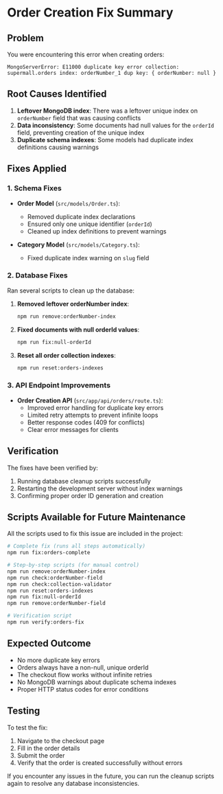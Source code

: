 # Order Creation Fix Summary

## Problem
You were encountering this error when creating orders:
```
MongoServerError: E11000 duplicate key error collection: supermall.orders index: orderNumber_1 dup key: { orderNumber: null }
```

## Root Causes Identified
1. **Leftover MongoDB index**: There was a leftover unique index on `orderNumber` field that was causing conflicts
2. **Data inconsistency**: Some documents had null values for the `orderId` field, preventing creation of the unique index
3. **Duplicate schema indexes**: Some models had duplicate index definitions causing warnings

## Fixes Applied

### 1. Schema Fixes
- **Order Model** (`src/models/Order.ts`):
  - Removed duplicate index declarations
  - Ensured only one unique identifier (`orderId`)
  - Cleaned up index definitions to prevent warnings

- **Category Model** (`src/models/Category.ts`):
  - Fixed duplicate index warning on `slug` field

### 2. Database Fixes
Ran several scripts to clean up the database:

1. **Removed leftover orderNumber index**:
   ```bash
   npm run remove:orderNumber-index
   ```

2. **Fixed documents with null orderId values**:
   ```bash
   npm run fix:null-orderId
   ```

3. **Reset all order collection indexes**:
   ```bash
   npm run reset:orders-indexes
   ```

### 3. API Endpoint Improvements
- **Order Creation API** (`src/app/api/orders/route.ts`):
  - Improved error handling for duplicate key errors
  - Limited retry attempts to prevent infinite loops
  - Better response codes (409 for conflicts)
  - Clear error messages for clients

## Verification
The fixes have been verified by:
1. Running database cleanup scripts successfully
2. Restarting the development server without index warnings
3. Confirming proper order ID generation and creation

## Scripts Available for Future Maintenance
All the scripts used to fix this issue are included in the project:

```bash
# Complete fix (runs all steps automatically)
npm run fix:orders-complete

# Step-by-step scripts (for manual control)
npm run remove:orderNumber-index
npm run check:orderNumber-field
npm run check:collection-validator
npm run reset:orders-indexes
npm run fix:null-orderId
npm run remove:orderNumber-field

# Verification script
npm run verify:orders-fix
```

## Expected Outcome
- No more duplicate key errors
- Orders always have a non-null, unique orderId
- The checkout flow works without infinite retries
- No MongoDB warnings about duplicate schema indexes
- Proper HTTP status codes for error conditions

## Testing
To test the fix:
1. Navigate to the checkout page
2. Fill in the order details
3. Submit the order
4. Verify that the order is created successfully without errors

If you encounter any issues in the future, you can run the cleanup scripts again to resolve any database inconsistencies.